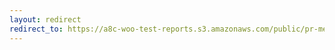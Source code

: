 ```yaml
---
layout: redirect
redirect_to: https://a8c-woo-test-reports.s3.amazonaws.com/public/pr-merge/42700/api/index.html
---
```

